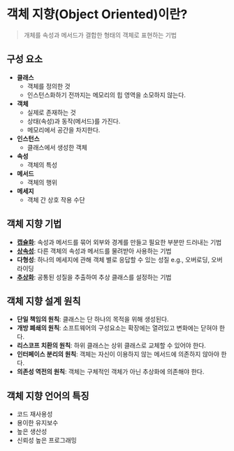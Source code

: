 # 객체 지향(Object Oriented)이란?
> 개체를 속성과 메서드가 결합한 형태의 객체로 표현하는 기법

## 구성 요소
- **클래스**
  - 객체를 정의한 것
  - 인스턴스화하기 전까지는 메모리의 힙 영역을 소모하지 않는다.
- **객체**
  - 실제로 존재하는 것
  - 상태(속성)과 동작(메서드)를 가진다.
  - 메모리에서 공간을 차지한다.
- **인스턴스**
  - 클래스에서 생성한 객체
- **속성**
  - 객체의 특성
- **메서드**
  - 객체의 행위
- **메세지**
  - 객체 간 상호 작용 수단

## 객체 지향 기법
- **[캡슐화](캡슐화.md)**: 속성과 메서드를 묶어 외부와 경계를 만들고 필요한 부분만 드러내는 기법
- **[상속성](상속.md)**: 다른 객체의 속성과 메서드를 물려받아 사용하는 기법 
- **다형성**: 하나의 메세지에 관해 객체 별로 응답할 수 있는 성질 e.g., 오버로딩, 오버라이딩
- **[추상화](추상화.md)**: 공통된 성질을 추출하여 추상 클래스를 설정하는 기법

## 객체 지향 설계 원칙
- **단일 책임의 원칙**: 클래스는 단 하나의 목적을 위해 생성된다.
- **개방 폐쇄의 원칙**: 소프트웨어의 구성요소는 확장에는 열려있고 변화에는 닫혀야 한다.
- **리스코프 치환의 원칙**: 하위 클래스는 상위 클래스로 교체할 수 있어야 한다.
- **인터페이스 분리의 원칙**: 객체는 자신이 이용하지 않는 메서드에 의존하지 않아야 한다.
- **의존성 역전의 원칙**: 객체는 구체적인 객체가 아닌 추상화에 의존해야 한다.

## 객체 지향 언어의 특징
- 코드 재사용성
- 용이한 유지보수
- 높은 생산성
- 신뢰성 높은 프로그래밍